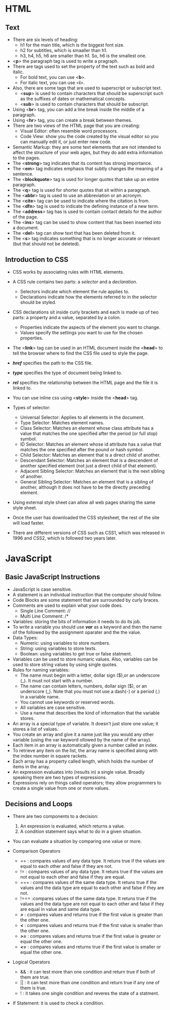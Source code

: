 # HTML
## Text
- There are six levels of heading:
  - h1 for the main title, which is the biggest font size.
  - h2 for subtitles, which is smaaller than h1.
  - h3, h4, h5, h6 are smaller than h1. So, h6 is the smallest one.
- <**p**> the paragraph tag is used to write a pragraph. 
- There are tags used to set the property of the text such as bold and italic.
  - For bold text, you can use <**b**>.
  - For italic text, you can use <**i**>.
- Also, there are some tags that are used to superscript or subscript text. 
  - <**sup**> is used to contain characters that should be superscript such as the suffixes of dates or mathematical concepts.
  - <**sub**> is used  to contain characters that should be subscript.
- Using <**br**> tag, you can add a line break inside the middle of a paragraph.
- Using <**hr**> tag, you can create a break between themes.
- There are two views of the HTML page that you are creating:
  - Visual Editor: often resemble word processors. 
  - Code View: show you the code created by the visual editor so you can manually edit it, or just enter new code.
- Semantic Markup: they are some text elements that are not intended to affect the structure of your web ages, but they do add extra information to the pages.
- The <**strong**> tag indicates that its content has strong importance.
- The <**em**> tag indicates emphasis that subtly changes the meaning of a sentence.
- The <**blockquote**> tag is used for longer quotes that take up an entire paragraph. 
- The <**q**> tag is used for shorter quotes that sit within a paragraph. 
- The <**abbr**> tag is used to use an abbreviation or an acronym.
- The <**cite**> tag can be used to indicate where the citation is from.
- The <**dfn**> tag is used to indicate the defining instance of a new term.
- The <**address**> tag has is used to contain contact details for the author of the page.
- The <**ins**> tag can be used to show content that has been inserted into a document.
- The <**del**> tag can show text that has been deleted from it.
- The <**s**> tag indicates something that is no longer accurate or relevant (but that should not be deleted).

## Introduction to CSS
- CSS works by associating rules with HTML elements.
- A CSS rule contains two parts: a *selector* and a *declaration*.
  - Selectors indicate which element the rule applies to. 
  - Declarations indicate how the elements referred to in the selector should be styled. 
- CSS declarations sit inside curly brackets and each is made up of two parts: a property and a value, separated by a colon. 
  - Properties indicate the aspects of the element you want to change. 
  - Values specify the settings you want to use for the chosen properties.
- The <**link**> tag can be used in an HTML document inside the <**head**> to tell the browser where to find the CSS file used to style the page.
- ***href*** specifies the path to the CSS file.
- ***type*** specifies the type of document being linked to.
- ***rel*** specifies the relationship between the HTML page and the file it is linked to.
- You can use inline css using <**style**> inside the <**head**> tag.
- Types of selector:
  - Universal Selector: Applies to all elements in the document.
  - Type Selector: Matches element names.
  - Class Selector: Matches an element whose class attribute has a value that matches the one specified after the period (or full stop) symbol.
  - ID Selector: Matches an element whose id attribute has a value that matches the one specified after the pound or hash symbol.
  - Child Selector: Matches an element that is a direct child of another.
  - Descendant Selector: Matches an element that is a descendent of another specified element (not just a direct child of that element).
  - Adjacent Sibling Selector: Matches an element that is the next sibling of another.
  - General Sibling Selector: Matches an element that is a sibling of another, although it does not have to be the directly preceding element.

- Using external style sheet can allow all web pages sharing the same style sheet.
- Once the user has downloaded the CSS stylesheet, the rest of the site will load faster.
- There are different versions of CSS such as CSS1, which was released in 1996 and CSS2, which is followed two years later.

# JavaScript
## Basic JavaScript Instructions
- JavaScript is case sensitive.
- A statement is an individual instruction that the computer should follow.
- Code Blocks are some statement that are surrounded by curly braces.
- Comments are used to explain what your code does.
  - Single Line Comment: // 
  - Multi Line Comment: /*
- Variables: storing the bits of information it needs to do its job.
- To write a variable you should use ***var*** as a keyword and then the name of the  followed by the assignment oparater and the the value.
- Data Types:
  - Numeric: using variables to store numbers.
  - String: using variables to store texts.
  - Boolean: using variables to get true or false statment.
- Variables can be used to store numaric values. Also, variables can be used to store string values by using single quotes.
- Rules for naming variables:
  - The name must begin with a letter, dollar sign ($),or an underscore (_). It must not start with a number.
  - The name can contain letters, numbers, dollar sign ($), or an underscore (_). Note that you must not use a dash(-) or a period (.) in a variable name.
  - You cannot use keywords or reserved words.
  - All variables are case sensitive.
  - Use a name that describes the kind of information that the variable stores.
- An array is a special type of variable. It doesn't just store one value; it stores a list of values. 
- You create an array and give it a name just like you would any other variable (using the var keyword ollowed by the name of the array). 
- Each item in an array is automatically given a number called an index.
- To retrieve any item on the list, the array name is specified along with the index number in square rackets. 
- Each array has a property called length, which holds the number of items in the array. 
- An expression evaluates into (results in) a single value. Broadly speaking there are two types of expressions. 
- Expressions rely on things called operators; they allow programmers to create a single value from one or more values. 


## Decisions and Loops
- There are two components to a decision:
  1. An expression is evaluated, which returns a value.
  2. A condition statement says what to do in a given situation.
- You can evaluate a situation by comparing one value or more.
- Comparison Operators
  - == : compares values of any data type. It retuns true if the values are equal to each other and false if they are not.
  - != : compares values of any data type. It retuns true if the values are not equal to each other and false if they are equal.
  - === : compares values of the same data type. It retuns true if the values and the data type are equal to each other and false if they are not.
  - !=== :compares values of the same data type. It retuns true if the values and the data type are not equal to each other and false if they are equal in value and same data type.
  - ***>*** : compares values and returns true if the first value is greater than the other one.
  - ***<*** : compares values and returns true if the first value is smaller than the other one.
  - ***>=*** : compares values and returns true if the first value is greater or equal the other one.
  - ***<=*** : compares values and returns true if the first value is smaller or equal the other one.

- Logical Operators
  - && : it can test more than one condition and return true if both of them are true.
  - || : it can test more than one condition and return true if any one of them is true.
  - ! : it takes one single condition and reveres the state of a statment.

- If Statement: it is used to check a condition.

